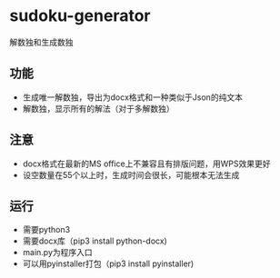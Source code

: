 # sudoku-generator
解数独和生成数独

## 功能
- 生成唯一解数独，导出为docx格式和一种类似于Json的纯文本
- 解数独，显示所有的解法（对于多解数独）

## 注意
- docx格式在最新的MS office上不兼容且有排版问题，用WPS效果更好
- 设空数量在55个以上时，生成时间会很长，可能根本无法生成

## 运行
- 需要python3
- 需要docx库（pip3 install python-docx)
- main.py为程序入口
- 可以用pyinstaller打包（pip3 install pyinstaller)
